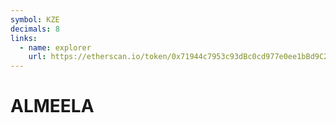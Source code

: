 ```yaml
---
symbol: KZE
decimals: 8
links:
  - name: explorer
    url: https://etherscan.io/token/0x71944c7953c93dBc0cd977e0ee1bBd9C2494B7B1
---
```


# ALMEELA
